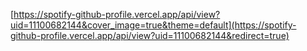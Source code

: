 [https://spotify-github-profile.vercel.app/api/view?uid=11100682144&cover_image=true&theme=default](https://spotify-github-profile.vercel.app/api/view?uid=11100682144&redirect=true)

